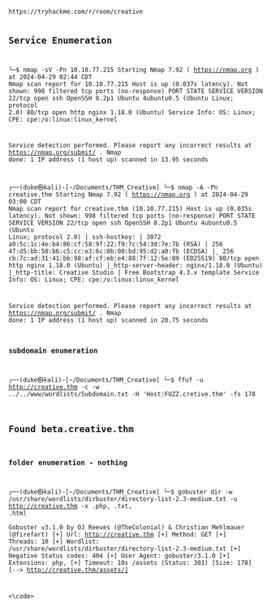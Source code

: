 <code>
https://tryhackme.com/r/room/creative

## Service Enumeration 

└─$ nmap  -sV -Pn  10.10.77.215
Starting Nmap 7.92 ( https://nmap.org ) at 2024-04-29 02:44 CDT
Nmap scan report for 10.10.77.215
Host is up (0.037s latency).
Not shown: 998 filtered tcp ports (no-response)
PORT   STATE SERVICE VERSION
22/tcp open  ssh     OpenSSH 8.2p1 Ubuntu 4ubuntu0.5 (Ubuntu Linux; protocol 2.0)
80/tcp open  http    nginx 1.18.0 (Ubuntu)
Service Info: OS: Linux; CPE: cpe:/o:linux:linux_kernel

Service detection performed. Please report any incorrect results at https://nmap.org/submit/ .
Nmap done: 1 IP address (1 host up) scanned in 13.95 seconds

┌──(duke㉿kali)-[~/Documents/THM_Creative]
└─$ nmap  -A  -Pn  creative.thm
Starting Nmap 7.92 ( https://nmap.org ) at 2024-04-29 03:00 CDT
Nmap scan report for creative.thm (10.10.77.215)
Host is up (0.035s latency).
Not shown: 998 filtered tcp ports (no-response)
PORT   STATE SERVICE VERSION
22/tcp open  ssh     OpenSSH 8.2p1 Ubuntu 4ubuntu0.5 (Ubuntu Linux; protocol 2.0)
| ssh-hostkey: 
|   3072 a0:5c:1c:4e:b4:86:cf:58:9f:22:f9:7c:54:3d:7e:7b (RSA)
|   256 47:d5:bb:58:b6:c5:cc:e3:6c:0b:00:bd:95:d2:a0:fb (ECDSA)
|_  256 cb:7c:ad:31:41:bb:98:af:cf:eb:e4:88:7f:12:5e:89 (ED25519)
80/tcp open  http    nginx 1.18.0 (Ubuntu)
|_http-server-header: nginx/1.18.0 (Ubuntu)
|_http-title: Creative Studio | Free Bootstrap 4.3.x template
Service Info: OS: Linux; CPE: cpe:/o:linux:linux_kernel

Service detection performed. Please report any incorrect results at https://nmap.org/submit/ .
Nmap done: 1 IP address (1 host up) scanned in 20.75 seconds

### subdomain enumeration 
┌──(duke㉿kali)-[~/Documents/THM_Creative]
└─$ ffuf -u http://creative.thm -c -w ../../www/wordlists/Subdomain.txt -H 'Host:FUZZ.cretive.thm' -fs 178

## Found beta.creative.thm

### folder enumeration - nothing
┌──(duke㉿kali)-[~/Documents/THM_Creative]
└─$ gobuster dir -w /usr/share/wordlists/dirbuster/directory-list-2.3-medium.txt -u http://creative.thm -x .php, .txt, .html                                    
Gobuster v3.1.0
by OJ Reeves (@TheColonial) & Christian Mehlmauer (@firefart)
[+] Url:                     http://creative.thm
[+] Method:                  GET
[+] Threads:                 10
[+] Wordlist:                /usr/share/wordlists/dirbuster/directory-list-2.3-medium.txt
[+] Negative Status codes:   404
[+] User Agent:              gobuster/3.1.0
[+] Extensions:              php,
[+] Timeout:                 10s
/assets               (Status: 301) [Size: 178] [--> http://creative.thm/assets/]





<\code>

